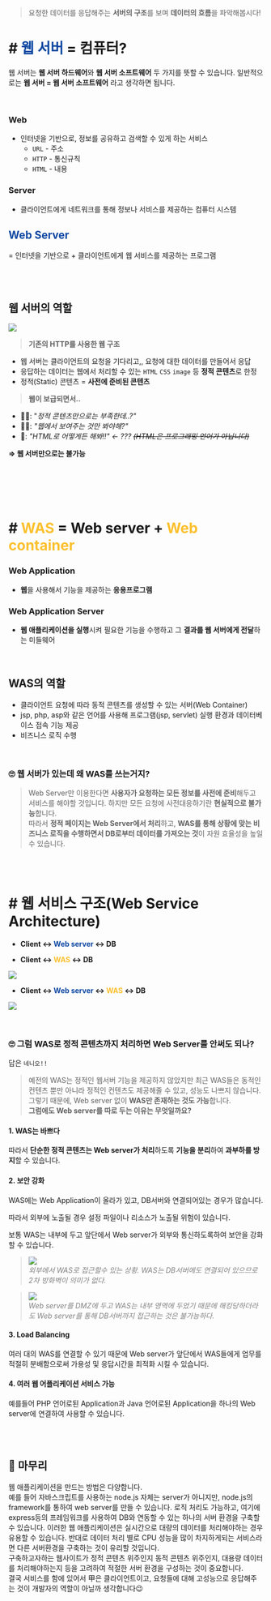 >요청한 데이터를 응답해주는 **서버의 구조**를 보며 **데이터의 흐름**을 파악해봅시다!

# # <span style = "color: #0d47a1;">웹 서버</span> = 컴퓨터?

웹 서버는 **웹 서버 하드웨어**와 **웹 서버 소프트웨어** 두 가지를 뜻할 수 있습니다.
일반적으로는 **웹 서버 = 웹 서버 소프트웨어**  라고 생각하면 됩니다.

<br>

### Web

- 인터넷을 기반으로, 정보를 공유하고 검색할 수 있게 하는 서비스
    - `URL` - 주소
    - `HTTP` - 통신규칙
    - `HTML` - 내용

### Server

- 클라이언트에게 네트워크를 통해 정보나 서비스를 제공하는 컴퓨터 시스템

## <span style = "color: #0d47a1;">Web Server</span>

= 인터넷을 기반으로 + 클라이언트에게 웹 서비스를 제공하는 프로그램

<br><br>

## 웹 서버의 역할

![](https://images.velog.io/images/young18/post/47ce39ca-f03f-489f-a7ab-d7106de6e951/Untitled.png)

>**기존의 HTTP를 사용한 웹 구조**

- 웹 서버는 클라이언트의 요청을 기다리고,,
요청에 대한 데이터를 만들어서 응답
- 응답하는 데이터는 웹에서 처리할 수 있는 
`HTML` `CSS` `image` 등 **정적 콘텐츠**로 한정
- 정적(Static) 콘텐츠 = **사전에 준비된 콘텐츠**

>**웹이 보급되면서..** 

- 🤷‍♀️: "*정적 콘텐츠만으로는 부족한데..?"*
- 🤷‍♂️: *"웹에서 보여주는 것만 봐야해?"*
- 👶: *"HTML로 어떻게든 해봐!!" ← ???
~~(HTML은 프로그래밍 언어가 아닙니다)~~*

**⇒ 웹 서버만으로는 불가능**


<br><br><br><br>

# # <span style = "color: #fbc02d;">WAS</span> = Web server + <span style = "color: #fbc02d;">Web container</span>

### **Web Application**
- **웹**을 사용해서 기능을 제공하는 **응용프로그램**

### **W**eb **A**pplication **S**erver 
- **웹 애플리케이션을 실행**시켜 필요한 기능을 수행하고 그 **결과를 웹 서버에게 전달**하는 미들웨어

<br>

## WAS의 역할

  - 클라이언트 요청에 따라 동적 콘텐츠를 생성할 수 있는 서버(Web Container)
  - jsp, php, asp와 같은 언어를 사용해 프로그램(jsp, servlet) 실행 환경과 데이터베이스 접속 기능 제공
  - 비즈니스 로직 수행
  
<br>

### 🙄 웹 서버가 있는데 왜 WAS를 쓰는거지?

> Web Server만 이용한다면 **사용자가 요청하는 모든 정보를 사전에 준비**해두고 서비스를 해야할 것입니다.
하지만 모든 요청에 사전대응하기란 **현실적으로 불가능**합니다.<br>
따라서 **정적 페이지는 Web Server에서 처리**하고, 
**WAS를 통해 상황에 맞는 비즈니스 로직을 수행하면서 DB로부터 데이터를 가져오는 것**이 자원 효율성을 높일 수 있습니다.

<br>
<br>

# # 웹 서비스 구조(Web Service Architecture)

- **Client ↔ <span style = "color: #0d47a1;">Web server</span> ↔ DB**

- **Client ↔ <span style = "color: #fbc02d;">WAS</span> ↔ DB**

![](https://images.velog.io/images/young18/post/73ff3c6e-5cc8-4ff7-99d7-0990c4f752d4/%E1%84%8B%E1%85%B0%E1%86%B8%E1%84%89%E1%85%A5%E1%84%87%E1%85%B5%E1%84%89%E1%85%B3%E1%84%8B%E1%85%A1%E1%84%8F%E1%85%B5%E1%84%90%E1%85%A6%E1%86%A8%E1%84%8E%E1%85%A51.png)

- **Client ↔ <span style = "color: #0d47a1;">Web server</span> ↔ <span style = "color: #fbc02d;">WAS</span> ↔ DB**

![](https://images.velog.io/images/young18/post/21ce214b-246c-4513-83b4-213cb7e887bf/%E1%84%8B%E1%85%B0%E1%86%B8%E1%84%89%E1%85%A5%E1%84%87%E1%85%B5%E1%84%89%E1%85%B3%E1%84%8B%E1%85%A1%E1%84%8F%E1%85%B5%E1%84%90%E1%85%A6%E1%86%A8%E1%84%8E%E1%85%A52.png)

<br>

### 🙄 그럼 WAS로 정적 콘텐츠까지 처리하면 Web Server를 안써도 되나?

답은 `네니오!!`

> 예전의 WAS는 정적인 웹서버 기능을 제공하지 않았지만 최근 WAS들은 동적인 컨텐츠 뿐만 아니라 정적인 컨텐츠도 제공해줄 수 있고, 성능도 나쁘지 않습니다.
그렇기 때문에, Web server 없이 **WAS만 존재하는 것도 가능**합니다.<br>
**그럼에도 Web server를 따로 두는 이유는 무엇일까요?**

#### 1.  WAS는 바쁘다

따라서 **단순한 정적 콘텐츠는 Web server가 처리**하도록 **기능을 분리**하여 **과부하를 방지**할 수 있습니다.

#### 2. 보안 강화

WAS에는 Web Application이 올라가 있고, DB서버와 연결되어있는 경우가 많습니다.

따라서 외부에 노출될 경우 설정 파일이나 리소스가 노출될 위험이 있습니다.

보통 WAS는 내부에 두고 앞단에서 Web server가 외부와 통신하도록하여 보안을 강화할 수 있습니다. 
>![](https://images.velog.io/images/young18/post/247b9a2a-c77a-49ea-b512-2e093149755a/WAS%E1%84%87%E1%85%A9%E1%84%8B%E1%85%A1%E1%86%AB1.png) 
<br><span style = "color: gray;">_외부에서 WAS로 접근할수 있는 상황. 
WAS는 DB서버에도 연결되어 있으므로 2차 방화벽이 의미가 없다._</span>

>![](https://images.velog.io/images/young18/post/00b18527-14db-4bce-a2c2-47cd155d1e12/WAS%E1%84%87%E1%85%A9%E1%84%8B%E1%85%A1%E1%86%AB2.png)
<br><span style = "color: gray;">_Web server를 DMZ에 두고 WAS는 내부 영역에 두었기 때문에 해킹당하더라도 Web server를 통해 DB서버까지 접근하는 것은 불가능하다._</span>

#### 3. Load Balancing
여러 대의 WAS를 연결할 수 있기 때문에 Web server가 앞단에서 WAS들에게 업무를 적절히 분배함으로써 가용성 및 응답시간을 최적화 시킬 수 있습니다.

#### 4. 여러 웹 어플리케이션 서비스 가능
예를들어 PHP 언어로된 Application과 Java 언어로된 Application을 하나의 Web server에 연결하여 사용할 수 있습니다.

<br><br>

## 👏 마무리

웹 애플리케이션을 만드는 방법은 다양합니다. <br>
예를 들어 자바스크립트를 사용하는 node.js 자체는 server가 아니지만, node.js의 framework를 통하여 web server를 만들 수 있습니다. 로직 처리도 가능하고, 여기에 express등의 프레임워크를 사용하여 DB와 연동할 수 있는 하나의 서버 환경을 구축할 수 있습니다. 이러한 웹 애플리케이션은 실시간으로 대량의 데이터를 처리해야하는 경우 유용할 수 있습니다. 반대로 데이터 처리 별로 CPU 성능을 많이 차지하게되는 서비스라면 다른 서버환경을 구축하는 것이 유리할 것입니다.
<br>
구축하고자하는 웹사이트가 정적 콘텐츠 위주인지 동적 콘텐츠 위주인지, 대용량 데이터를 처리해야하는지 등을 고려하여 적절한 서버 환경을 구성하는 것이 중요합니다.
<br>
결국 서비스를 함에 있어서 甲은 클라이언트이고, 요청들에 대해 고성능으로 응답해주는 것이 개발자의 역할이 아닐까 생각합니다😉
